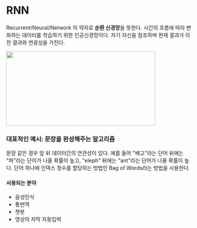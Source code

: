 # RNN

Recurrent/Neural/Network 의 약자로 **순환 신경망**을 뜻한다.
시간의 흐름에 따라 변화하는 데이터를 학습하기 위한 인공신경망이다.
자기 자신을 참조하며 현재 결과가 이전 결과와 연광성을 가진다.

<img src="표.png" width="400" height="200"/>

### 대표적인 예시: 문장을 완성해주는 알고리즘
문장 같은 경우 앞 뒤 데이터간의 연관성이 있다. 
예를 들어 "배고"라는 단어 뒤에는 "파"라는 단어가 나올 확률이 높고, "eleph" 뒤에는 "ant"라는 단어가 나올 확률이 높다.
단어 하나에 인덱스 정수를 할당하는 방법인 Bag of Words라는 방법을 사용한다.


#### 사용되는 분야
- 음성인식
- 통번역
- 챗봇
- 영상의 자막 자동입력